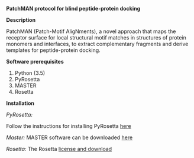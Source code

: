 **PatchMAN protocol for blind peptide-protein docking**

**Description**

PatchMAN (Patch-Motif AligNments), a novel approach that maps the receptor surface for local structural motif matches in structures of protein monomers and interfaces, to extract complementary fragments and derive templates for peptide-protein docking.

**Software prerequisites**

1. Python (3.5)
2. PyRosetta
3. MASTER
4. Rosetta

**Installation**

*PyRosetta:*

Follow the instructions for installing PyRosetta [here](https://www.pyrosetta.org/downloads/legacy-pyrosetta3-download)

*Master:*
MASTER software can be downloaded [here](https://grigoryanlab.org/master/)

*Rosetta:*
The Rosetta [license and download](https://www.rosettacommons.org/software/license-and-download)
